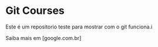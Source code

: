 # Git Courses

Este é um repositorio teste para mostrar com o git funciona.i

Saiba mais em [google.com.br]
